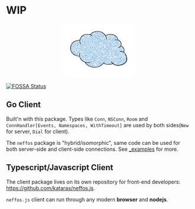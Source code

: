 # WIP

<p align="center">
    <img src="gh_logo.png" />
</p>

[![FOSSA Status](https://app.fossa.com/api/projects/git%2Bgithub.com%2Fkataras%2Fneffos.svg?type=shield)](https://app.fossa.com/projects/git%2Bgithub.com%2Fkataras%2Fneffos?ref=badge_shield)

## Go Client

Built'n with this package. Types like `Conn`, `NSConn`, `Room` and `ConnHandler[Events, Namespaces, WithTimeout]` are used by both sides(`New` for server, `Dial` for client).

The `neffos` package is "hybrid/isomorphic", same code can be used for both server-side and client-side connections. See [_examples](_examples) for more.

## Typescript/Javascript Client

The client package lives on its own repository for front-end developers: <https://github.com/kataras/neffos.js>.

`neffos.js` client can run through any modern **browser** and **nodejs**. 